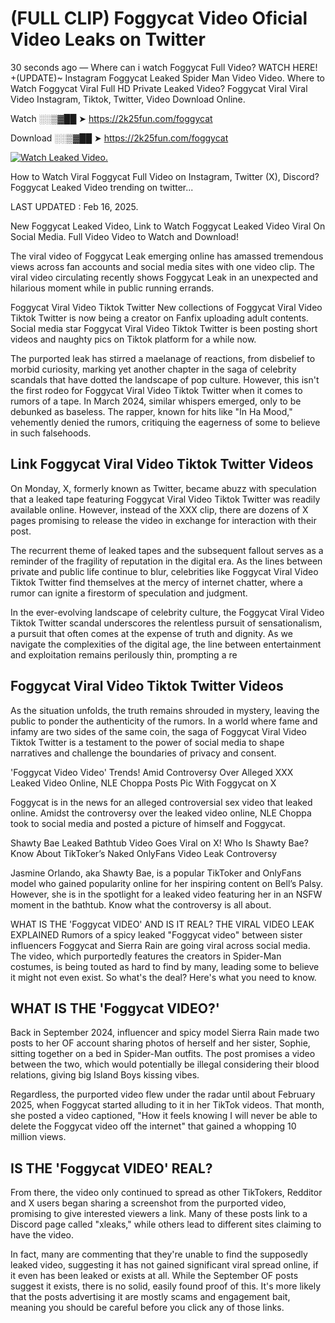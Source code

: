 # (FULL CLIP) Foggycat Video Oficial Video Leaks on Twitter

30 seconds ago — Where can i watch Foggycat Full Video? WATCH HERE! +(UPDATE)~ Instagram Foggycat Leaked Spider Man Video Video. Where to Watch Foggycat Viral Full HD Private Leaked Video? Foggycat Viral Viral Video Instagram, Tiktok, Twitter, Video Download Online.

Watch ░░▒▓██ ➤ https://2k25fun.com/foggycat

Download ░░▒▓██ ➤ https://2k25fun.com/foggycat

[![Watch Leaked Video.](https://miro.medium.com/v2/resize:fit:828/format:webp/1*cilzJN44JGOrTw9NJCrNHA.gif "Watch Leaked Video")](https://2k25fun.com/foggycat)

How to Watch Viral Foggycat Full Video on Instagram, Twitter (X), Discord? Foggycat Leaked Video trending on twitter...

LAST UPDATED : Feb 16, 2025.

New Foggycat Leaked Video, Link to Watch Foggycat Leaked Video Viral On Social Media. Full Video Video to Watch and Download!

The viral video of Foggycat Leak emerging online has amassed tremendous views across fan accounts and social media sites with one video clip. The viral video circulating recently shows Foggycat Leak in an unexpected and hilarious moment while in public running errands.

Foggycat Viral Video Tiktok Twitter New collections of Foggycat Viral Video Tiktok Twitter is now being a creator on Fanfix uploading adult contents. Social media star Foggycat Viral Video Tiktok Twitter is been posting short videos and naughty pics on Tiktok platform for a while now.

The purported leak has stirred a maelanage of reactions, from disbelief to morbid curiosity, marking yet another chapter in the saga of celebrity scandals that have dotted the landscape of pop culture. However, this isn't the first rodeo for Foggycat Viral Video Tiktok Twitter when it comes to rumors of a tape. In March 2024, similar whispers emerged, only to be debunked as baseless. The rapper, known for hits like "In Ha Mood," vehemently denied the rumors, critiquing the eagerness of some to believe in such falsehoods.

## Link Foggycat Viral Video Tiktok Twitter Videos

On Monday, X, formerly known as Twitter, became abuzz with speculation that a leaked tape featuring Foggycat Viral Video Tiktok Twitter was readily available online. However, instead of the XXX clip, there are dozens of X pages promising to release the video in exchange for interaction with their post.

The recurrent theme of leaked tapes and the subsequent fallout serves as a reminder of the fragility of reputation in the digital era. As the lines between private and public life continue to blur, celebrities like Foggycat Viral Video Tiktok Twitter find themselves at the mercy of internet chatter, where a rumor can ignite a firestorm of speculation and judgment.

In the ever-evolving landscape of celebrity culture, the Foggycat Viral Video Tiktok Twitter scandal underscores the relentless pursuit of sensationalism, a pursuit that often comes at the expense of truth and dignity. As we navigate the complexities of the digital age, the line between entertainment and exploitation remains perilously thin, prompting a re

##  Foggycat Viral Video Tiktok Twitter Videos

As the situation unfolds, the truth remains shrouded in mystery, leaving the public to ponder the authenticity of the rumors. In a world where fame and infamy are two sides of the same coin, the saga of Foggycat Viral Video Tiktok Twitter is a testament to the power of social media to shape narratives and challenge the boundaries of privacy and consent.

'Foggycat Video Video' Trends! Amid Controversy Over Alleged XXX Leaked Video Online, NLE Choppa Posts Pic With Foggycat on X

Foggycat is in the news for an alleged controversial sex video that leaked online. Amidst the controversy over the leaked video online, NLE Choppa took to social media and posted a picture of himself and Foggycat.

Shawty Bae Leaked Bathtub Video Goes Viral on X! Who Is Shawty Bae? Know About TikToker’s Naked OnlyFans Video Leak Controversy

Jasmine Orlando, aka Shawty Bae, is a popular TikToker and OnlyFans model who gained popularity online for her inspiring content on Bell’s Palsy. However, she is in the spotlight for a leaked video featuring her in an NSFW moment in the bathtub. Know what the controversy is all about.

WHAT IS THE 'Foggycat VIDEO' AND IS IT REAL? THE VIRAL VIDEO LEAK EXPLAINED Rumors of a spicy leaked "Foggycat video" between sister influencers Foggycat and Sierra Rain are going viral across social media. The video, which purportedly features the creators in Spider-Man costumes, is being touted as hard to find by many, leading some to believe it might not even exist. So what's the deal? Here's what you need to know.

## WHAT IS THE 'Foggycat VIDEO?'

Back in September 2024, influencer and spicy model Sierra Rain made two posts to her OF account sharing photos of herself and her sister, Sophie, sitting together on a bed in Spider-Man outfits. The post promises a video between the two, which would potentially be illegal considering their blood relations, giving big Island Boys kissing vibes.

Regardless, the purported video flew under the radar until about February 2025, when Foggycat started alluding to it in her TikTok videos. That month, she posted a video captioned, "How it feels knowing I will never be able to delete the Foggycat video off the internet" that gained a whopping 10 million views.

## IS THE 'Foggycat VIDEO' REAL?

From there, the video only continued to spread as other TikTokers, Redditor and X users began sharing a screenshot from the purported video, promising to give interested viewers a link. Many of these posts link to a Discord page called "xleaks," while others lead to different sites claiming to have the video.

In fact, many are commenting that they're unable to find the supposedly leaked video, suggesting it has not gained significant viral spread online, if it even has been leaked or exists at all. While the September OF posts suggest it exists, there is no solid, easily found proof of this. It's more likely that the posts advertising it are mostly scams and engagement bait, meaning you should be careful before you click any of those links.